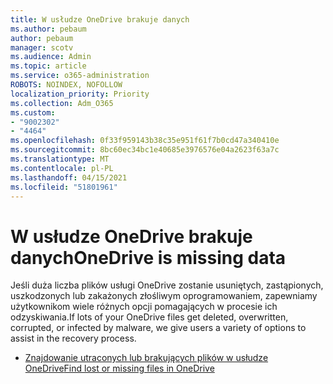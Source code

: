 ```yaml
---
title: W usłudze OneDrive brakuje danych
ms.author: pebaum
author: pebaum
manager: scotv
ms.audience: Admin
ms.topic: article
ms.service: o365-administration
ROBOTS: NOINDEX, NOFOLLOW
localization_priority: Priority
ms.collection: Adm_O365
ms.custom:
- "9002302"
- "4464"
ms.openlocfilehash: 0f33f959143b38c35e951f61f7b0cd47a340410e
ms.sourcegitcommit: 8bc60ec34bc1e40685e3976576e04a2623f63a7c
ms.translationtype: MT
ms.contentlocale: pl-PL
ms.lasthandoff: 04/15/2021
ms.locfileid: "51801961"
---
```

# <a name="onedrive-is-missing-data"></a><span data-ttu-id="7aa3b-102">W usłudze OneDrive brakuje danych</span><span class="sxs-lookup"><span data-stu-id="7aa3b-102">OneDrive is missing data</span></span>

<span data-ttu-id="7aa3b-103">Jeśli duża liczba plików usługi OneDrive zostanie usuniętych, zastąpionych, uszkodzonych lub zakażonych złośliwym oprogramowaniem, zapewniamy użytkownikom wiele różnych opcji pomagających w procesie ich odzyskiwania.</span><span class="sxs-lookup"><span data-stu-id="7aa3b-103">If lots of your OneDrive files get deleted, overwritten, corrupted, or infected by malware, we give users a variety of options to assist in the recovery process.</span></span>

- [<span data-ttu-id="7aa3b-104">Znajdowanie utraconych lub brakujących plików w usłudze OneDrive</span><span class="sxs-lookup"><span data-stu-id="7aa3b-104">Find lost or missing files in OneDrive</span></span>](https://go.microsoft.com/fwlink/?linkid=2125166)
